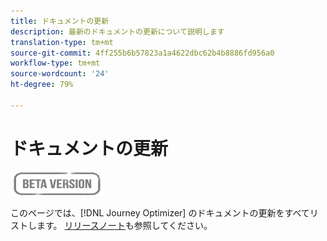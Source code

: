 ```yaml
---
title: ドキュメントの更新
description: 最新のドキュメントの更新について説明します
translation-type: tm+mt
source-git-commit: 4ff255b6b57823a1a4622dbc62b4b8886fd956a0
workflow-type: tm+mt
source-wordcount: '24'
ht-degree: 79%

---
```



# ドキュメントの更新

![](assets/do-not-localize/badge.png)

このページでは、[!DNL Journey Optimizer] のドキュメントの更新をすべてリストします。
[ リリースノート](release-notes.md)も参照してください。
